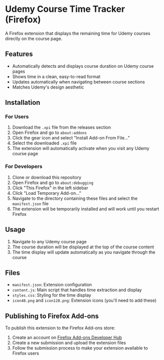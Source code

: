 # Udemy Course Time Tracker (Firefox)

A Firefox extension that displays the remaining time for Udemy courses directly on the course page.

## Features

- Automatically detects and displays course duration on Udemy course pages
- Shows time in a clean, easy-to-read format
- Updates automatically when navigating between course sections
- Matches Udemy's design aesthetic

## Installation

### For Users

1. Download the `.xpi` file from the releases section
2. Open Firefox and go to `about:addons`
3. Click the gear icon and select "Install Add-on From File..."
4. Select the downloaded `.xpi` file
5. The extension will automatically activate when you visit any Udemy course page

### For Developers

1. Clone or download this repository
2. Open Firefox and go to `about:debugging`
3. Click "This Firefox" in the left sidebar
4. Click "Load Temporary Add-on..."
5. Navigate to the directory containing these files and select the `manifest.json` file
6. The extension will be temporarily installed and will work until you restart Firefox

## Usage

1. Navigate to any Udemy course page
2. The course duration will be displayed at the top of the course content
3. The time display will update automatically as you navigate through the course

## Files

- `manifest.json`: Extension configuration
- `content.js`: Main script that handles time extraction and display
- `styles.css`: Styling for the time display
- `icon48.png` and `icon128.png`: Extension icons (you'll need to add these)

## Publishing to Firefox Add-ons

To publish this extension to the Firefox Add-ons store:

1. Create an account on [Firefox Add-ons Developer Hub](https://addons.mozilla.org/en-US/developers/)
2. Create a new submission and upload the extension files
3. Follow the submission process to make your extension available to Firefox users 